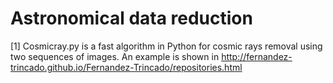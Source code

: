 Astronomical data reduction
===============

[1] Cosmicray.py is a fast algorithm in Python for cosmic rays removal using two sequences of images. An example is shown in http://fernandez-trincado.github.io/Fernandez-Trincado/repositories.html 
